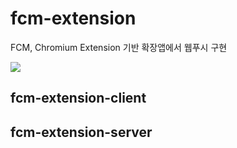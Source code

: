 # fcm-extension
FCM, Chromium Extension 기반 확장앱에서 웹푸시 구현

<Screenshots>
  
<img src="https://user-images.githubusercontent.com/37530599/77985030-4033c780-734e-11ea-8c82-60753b5067f5.png"></img>

## fcm-extension-client


## fcm-extension-server
